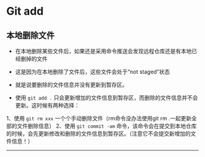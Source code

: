 

# Git add


## 本地删除文件

- 在本地删除某些文件后，如果还是采用命令推送会发现远程仓库还是有本地已经删掉的文件
- 这是因为在本地删除了文件后，这些文件会处于“not staged”状态
- 就是说要删除的文件信息并没有更新到暂存区。

- 使用 `git add .`  只会更新增加的文件信息到暂存区，而删除的文件信息并不会更新。这时候有两种选择：

1、使用 `git rm xxx` 一个个手动删除文件（rm命令没办法使用git rm .一起更新全部的文件删除信息）
2、使用 `git commit -am` 命令，该命令会在提交到本地仓库的时候，会先更新修改和删除的文件信息到暂存区。（注意它不会提交新增加的文件信息！）

---
